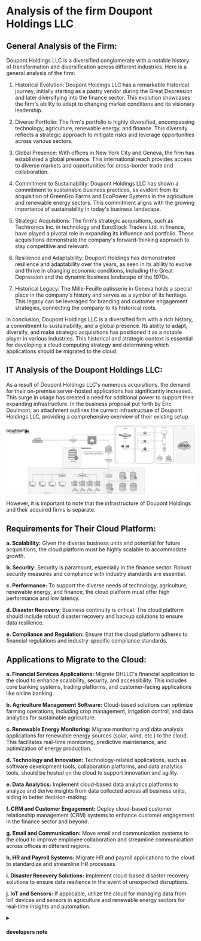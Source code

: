 # Analysis of the firm Doupont Holdings LLC

## **General Analysis of the Firm:**

Doupont Holdings LLC is a diversified conglomerate with a notable history of transformation and diversification across different industries. Here is a general analysis of the firm:

1. Historical Evolution:
Doupont Holdings LLC has a remarkable historical journey, initially starting as a pastry vendor during the Great Depression and later diversifying into the finance sector. This evolution showcases the firm's ability to adapt to changing market conditions and its visionary leadership.

2. Diverse Portfolio:
The firm's portfolio is highly diversified, encompassing technology, agriculture, renewable energy, and finance. This diversity reflects a strategic approach to mitigate risks and leverage opportunities across various sectors.

3. Global Presence:
With offices in New York City and Geneva, the firm has established a global presence. This international reach provides access to diverse markets and opportunities for cross-border trade and collaboration.

4. Commitment to Sustainability:
Doupont Holdings LLC has shown a commitment to sustainable business practices, as evident from its acquisition of GreenGro Farms and EcoPower Systems in the agriculture and renewable energy sectors. This commitment aligns with the growing importance of sustainability in today's business landscape.

5. Strategic Acquisitions:
The firm's strategic acquisitions, such as Techtronics Inc. in technology and EuroStock Traders Ltd. in finance, have played a pivotal role in expanding its influence and portfolio. These acquisitions demonstrate the company's forward-thinking approach to stay competitive and relevant.

6. Resilience and Adaptability:
Doupont Holdings has demonstrated resilience and adaptability over the years, as seen in its ability to evolve and thrive in changing economic conditions, including the Great Depression and the dynamic business landscape of the 1970s.

7. Historical Legacy:
The Mille-Feuille patisserie in Geneva holds a special place in the company's history and serves as a symbol of its heritage. This legacy can be leveraged for branding and customer engagement strategies, connecting the company to its historical roots.

In conclusion, Doupont Holdings LLC is a diversified firm with a rich history, a commitment to sustainability, and a global presence. Its ability to adapt, diversify, and make strategic acquisitions has positioned it as a notable player in various industries. This historical and strategic context is essential for developing a cloud computing strategy and determining which applications should be migrated to the cloud.

## **IT Analysis of the Doupont Holdings LLC:**

As a result of Doupont Holdings LLC's numerous acquisitions, the demand for their on-premise server-hosted applications has significantly increased. This surge in usage has created a need for additional power to support their expanding infrastructure. In the business proposal put forth by Éric Doulmont, an attachment outlines the current infrastructure of Doupont Holdings LLC, providing a comprehensive overview of their existing setup.

![Doupont Holdings LLC On-Prem](../images/Doupont-Holdings-LLC-Infrastructure-On-Prem.png)

However, it is important to note that the infrastructure of Doupont Holdings and their acquired firms is separate.

## **Requirements for Their Cloud Platform:**

**a. Scalability:** Given the diverse business units and potential for future acquisitions, the cloud platform must be highly scalable to accommodate growth.

**b. Security:** Security is paramount, especially in the finance sector. Robust security measures and compliance with industry standards are essential.

**c. Performance:** To support the diverse needs of technology, agriculture, renewable energy, and finance, the cloud platform must offer high performance and low latency.

**d. Disaster Recovery:** Business continuity is critical. The cloud platform should include robust disaster recovery and backup solutions to ensure data resilience.

**e. Compliance and Regulation:** Ensure that the cloud platform adheres to financial regulations and industry-specific compliance standards.


## **Applications to Migrate to the Cloud:**

**a. Financial Services Applications:** Migrate DHLLC's financial application to the cloud to enhance scalability, security, and accessibility. This includes core banking systems, trading platforms, and customer-facing applications like online banking.

**b. Agriculture Management Software:** Cloud-based solutions can optimize farming operations, including crop management, irrigation control, and data analytics for sustainable agriculture.

**c. Renewable Energy Monitoring:** Migrate monitoring and data analysis applications for renewable energy sources (solar, wind, etc.) to the cloud. This facilitates real-time monitoring, predictive maintenance, and optimization of energy production.

**d. Technology and Innovation:** Technology-related applications, such as software development tools, collaboration platforms, and data analytics tools, should be hosted on the cloud to support innovation and agility.

**e. Data Analytics:** Implement cloud-based data analytics platforms to analyze and derive insights from data collected across all business units, aiding in better decision-making.

**f. CRM and Customer Engagement:** Deploy cloud-based customer relationship management (CRM) systems to enhance customer engagement in the finance sector and beyond.

**g. Email and Communication:** Move email and communication systems to the cloud to improve employee collaboration and streamline communication across offices in different regions.

**h. HR and Payroll Systems:** Migrate HR and payroll applications to the cloud to standardize and streamline HR processes.

**i. Disaster Recovery Solutions:** Implement cloud-based disaster recovery solutions to ensure data resilience in the event of unexpected disruptions.

**j. IoT and Sensors:** If applicable, utilize the cloud for managing data from IoT devices and sensors in agriculture and renewable energy sectors for real-time insights and automation.

<details> 
    <summary> <h4>developers note</h4></summary>

For the sake of demonstrating my knowledge and my understanding of the subject I listed every application which could get migrated to the cloud however I won't do that since I simply don't have the knowledge to create these.

Since this is why I'll only make a bare bones web app that should resemble the **Financial Services Applications**.
</details>